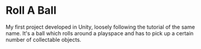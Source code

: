 # Roll A Ball

My first project developed in Unity, loosely following the tutorial of the same name. It's a ball which rolls around a playspace and has to pick up a certain number of collectable objects. 
